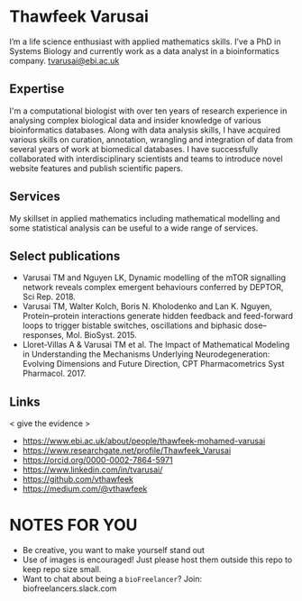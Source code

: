 # Thawfeek Varusai
I’m a life science enthusiast with applied mathematics skills. I’ve a PhD in Systems Biology and currently work as a data analyst in a bioinformatics company.
tvarusai@ebi.ac.uk

## Expertise
I'm a computational biologist with over ten years of research experience in analysing complex biological data and insider knowledge of various bioinformatics databases. Along with data analysis skills, I have acquired various skills on curation, annotation, wrangling and integration of data from several years of work at biomedical databases.	I have successfully collaborated with interdisciplinary scientists and teams to introduce novel website features and publish scientific papers.

## Services
My skillset in applied mathematics including mathematical modelling and some statistical analysis can be useful to a wide range of services.

## Select publications
- Varusai TM and Nguyen LK, Dynamic modelling of the mTOR signalling network reveals complex emergent behaviours conferred by DEPTOR, Sci Rep. 2018.
- Varusai TM, Walter Kolch, Boris N. Kholodenko and Lan K. Nguyen, Protein–protein interactions generate hidden feedback and feed-forward loops to trigger bistable switches, oscillations and biphasic dose–responses, Mol. BioSyst. 2015.
- Lloret-Villas A & Varusai TM et al. The Impact of Mathematical Modeling in Understanding the Mechanisms Underlying Neurodegeneration: Evolving Dimensions and Future Direction, CPT Pharmacometrics Syst Pharmacol. 2017.


## Links
< give the evidence >
- https://www.ebi.ac.uk/about/people/thawfeek-mohamed-varusai
- https://www.researchgate.net/profile/Thawfeek_Varusai
- https://orcid.org/0000-0002-7864-5971
- https://www.linkedin.com/in/tvarusai/
- https://github.com/vthawfeek
- https://medium.com/@vthawfeek

# NOTES FOR YOU
- Be creative, you want to make yourself stand out
- Use of images is encouraged! Just please host them outside this repo to keep repo size small.
- Want to chat about being a `bioFreelancer`? Join: biofreelancers.slack.com

